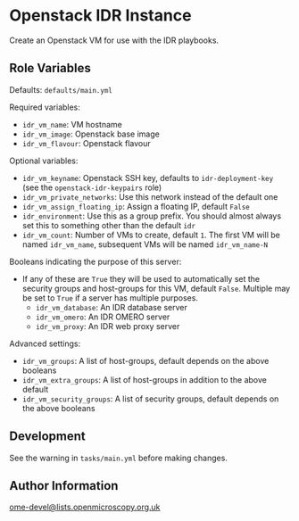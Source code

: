 Openstack IDR Instance
======================

Create an Openstack VM for use with the IDR playbooks.


Role Variables
--------------

Defaults: `defaults/main.yml`

Required variables:
- `idr_vm_name`: VM hostname
- `idr_vm_image`: Openstack base image
- `idr_vm_flavour`: Openstack flavour

Optional variables:
- `idr_vm_keyname`: Openstack SSH key, defaults to `idr-deployment-key` (see the `openstack-idr-keypairs` role)
- `idr_vm_private_networks`: Use this network instead of the default one
- `idr_vm_assign_floating_ip`: Assign a floating IP, default `False`
- `idr_environment`: Use this as a group prefix. You should almost always set this to something other than the default `idr`
- `idr_vm_count`: Number of VMs to create, default `1`. The first VM will be named `idr_vm_name`, subsequent VMs will be named `idr_vm_name-N`

Booleans indicating the purpose of this server:
- If any of these are `True` they will be used to automatically set the security groups and host-groups for this VM, default `False`. Multiple may be set to `True` if a server has multiple purposes.
  - `idr_vm_database`: An IDR database server
  - `idr_vm_omero`: An IDR OMERO server
  - `idr_vm_proxy`: An IDR web proxy server

Advanced settings:
- `idr_vm_groups`: A list of host-groups, default depends on the above booleans
- `idr_vm_extra_groups`: A list of host-groups in addition to the above default
- `idr_vm_security_groups`: A list of security groups, default depends on the above booleans


Development
-----------

See the warning in `tasks/main.yml` before making changes.


Author Information
------------------

ome-devel@lists.openmicroscopy.org.uk
